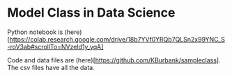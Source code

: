 # Model Class in Data Science

Python notebook is (here)[https://colab.research.google.com/drive/18b7YVf0YRQb7QLSn2x99YNC_S-roV3ab#scrollTo=NVzeld1y_yqA]

Code and data files are (here)[https://github.com/KBurbank/sampleclass]. The csv files have all the data.
